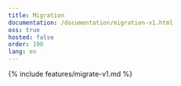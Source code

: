 ```yaml
---
title: Migration
documentation: /documentation/migration-v1.html
oss: true
hosted: false
order: 190
lang: en
---
```


{% include features/migrate-v1.md %}
